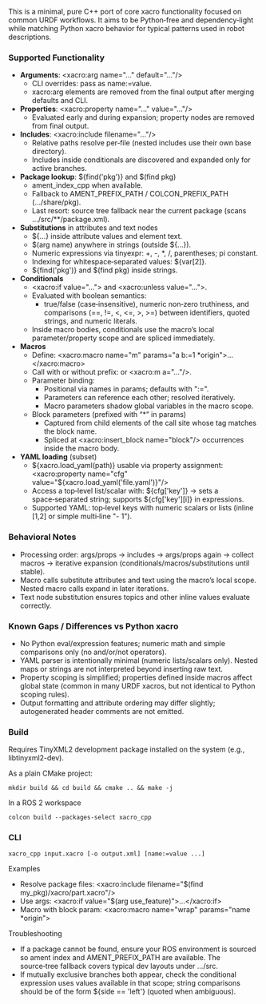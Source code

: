 
This is a minimal, pure C++ port of core xacro functionality focused on common URDF workflows. It aims to be Python‑free and dependency‑light while matching Python xacro behavior for typical patterns used in robot descriptions.

### Supported Functionality
- **Arguments**: <xacro:arg name="..." default="..."/>
  - CLI overrides: pass as name:=value.
  - xacro:arg elements are removed from the final output after merging defaults and CLI.
- **Properties**: <xacro:property name="..." value="..."/>
  - Evaluated early and during expansion; property nodes are removed from final output.
- **Includes**: <xacro:include filename="..."/>
  - Relative paths resolve per‑file (nested includes use their own base directory).
  - Includes inside conditionals are discovered and expanded only for active branches.
- **Package lookup**: ${find('pkg')} and $(find pkg)
  - ament_index_cpp when available.
  - Fallback to AMENT_PREFIX_PATH / COLCON_PREFIX_PATH (…/share/pkg).
  - Last resort: source tree fallback near the current package (scans …/src/**/package.xml).
- **Substitutions** in attributes and text nodes
  - ${...} inside attribute values and element text.
  - $(arg name) anywhere in strings (outside ${...}).
  - Numeric expressions via tinyexpr: +, -, *, /, parentheses; pi constant.
  - Indexing for whitespace‑separated values: ${var[2]}.
  - ${find('pkg')} and $(find pkg) inside strings.
- **Conditionals**
  - <xacro:if value="..."> and <xacro:unless value="...">.
  - Evaluated with boolean semantics:
    - true/false (case‑insensitive), numeric non‑zero truthiness, and comparisons (==, !=, <, <=, >, >=) between identifiers, quoted strings, and numeric literals.
  - Inside macro bodies, conditionals use the macro’s local parameter/property scope and are spliced immediately.
- **Macros**
  - Define: <xacro:macro name="m" params="a b:=1 *origin">…</xacro:macro>
  - Call with or without prefix: <m a="..."/> or <xacro:m a="..."/>.
  - Parameter binding:
    - Positional via names in params; defaults with ":=".
    - Parameters can reference each other; resolved iteratively.
    - Macro parameters shadow global variables in the macro scope.
  - Block parameters (prefixed with “*” in params)
    - Captured from child elements of the call site whose tag matches the block name.
    - Spliced at <xacro:insert_block name="block"/> occurrences inside the macro body.
- **YAML loading** (subset)
  - ${xacro.load_yaml(path)} usable via property assignment: <xacro:property name="cfg" value="${xacro.load_yaml('file.yaml')}"/>
  - Access a top‑level list/scalar with: ${cfg['key']} → sets a space‑separated string; supports ${cfg['key'][i]} in expressions.
  - Supported YAML: top‑level keys with numeric scalars or lists (inline [1,2] or simple multi‑line "- 1").

### Behavioral Notes
- Processing order: args/props → includes → args/props again → collect macros → iterative expansion (conditionals/macros/substitutions until stable).
- Macro calls substitute attributes and text using the macro’s local scope. Nested macro calls expand in later iterations.
- Text node substitution ensures topics and other inline values evaluate correctly.

### Known Gaps / Differences vs Python xacro
- No Python eval/expression features; numeric math and simple comparisons only (no and/or/not operators).
- YAML parser is intentionally minimal (numeric lists/scalars only). Nested maps or strings are not interpreted beyond inserting raw text.
- Property scoping is simplified; properties defined inside macros affect global state (common in many URDF xacros, but not identical to Python scoping rules).
- Output formatting and attribute ordering may differ slightly; autogenerated header comments are not emitted.

### Build
Requires TinyXML2 development package installed on the system (e.g., libtinyxml2-dev).

As a plain CMake project:
```
mkdir build && cd build && cmake .. && make -j
```

In a ROS 2 workspace
```
colcon build --packages-select xacro_cpp
```

### CLI
```
xacro_cpp input.xacro [-o output.xml] [name:=value ...]
```

Examples
- Resolve package files: <xacro:include filename="$(find my_pkg)/xacro/part.xacro"/>
- Use args: <xacro:if value="$(arg use_feature)">…</xacro:if>
- Macro with block param:
  <xacro:macro name="wrap" params="name *origin">
    <link name="${name}"/>
    <joint name="${name}_joint" type="fixed">
      <xacro:insert_block name="origin"/>
    </joint>
  </xacro:macro>
  <xacro:wrap name="sensor">
    <origin xyz="0 0 0" rpy="0 0 0"/>
  </xacro:wrap>

Troubleshooting
- If a package cannot be found, ensure your ROS environment is sourced so ament index and AMENT_PREFIX_PATH are available. The source‑tree fallback covers typical dev layouts under …/src.
- If mutually exclusive branches both appear, check the conditional expression uses values available in that scope; string comparisons should be of the form ${side == 'left'} (quoted when ambiguous).
